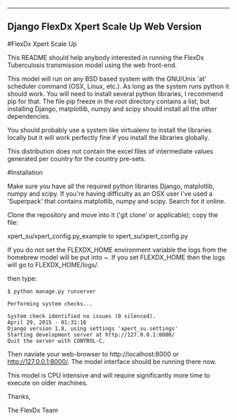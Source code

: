 -----------------------------------------
 Django FlexDx Xpert Scale Up Web Version
-----------------------------------------

#FlexDx Xpert Scale Up

This README should help anybody interested in running the FlexDx Tuberculosis
transmission model using the web front-end. 

This model will run on any BSD based system with the GNU/Unix 'at' scheduler
command (OSX, Linux, etc.).  As long as the system runs python it should work.
You will need to install several python libraries, I recommend pip for that.
The file pip freeze in the root directory contains a list, but installing Django, 
matplotlib, numpy and scipy should install all the other dependencies.

You should probably use a system like virtualenv to install the libraries
locally but it will work perfectly fine if you install the libraries globally.

This distribution does not contain the excel files of intermediate values generated per country for the country pre-sets.

#Installation

Make sure you have all the required python libraries Django, matplotlib, numpy
and scipy.  If you're having difficulty as an OSX user I've used a 'Superpack'
that contains matplotlib, numpy and scipy.  Search for it online.

Clone the repository and move into it ('git clone' or applicable); copy the 
file:

xpert_su/xpert_config.py_example
to
xpert_su/xpert_config.py

If you do not set the FLEXDX_HOME environment variable the logs from the
homebrew model will be put into ~.  If you set FLEXDX_HOME
then the logs will go to FLEXDX_HOME/logs/. 

then type:

`$ python manage.py runserver`  

`Performing system checks...`  

`System check identified no issues (0 silenced).`  
`April 29, 2015 - 01:31:16`  
`Django version 1.8, using settings 'xpert_su.settings'`  
`Starting development server at http://127.0.0.1:8000/`  
`Quit the server with CONTROL-C.`  

Then naviate your web-browser to http://localhost:8000 or 
http://127.0.0.1:8000/.  The model interface should be running there
now.

This model is CPU intensive and will require significantly more time
to execute on older machines.

Thanks,

The FlexDx Team
